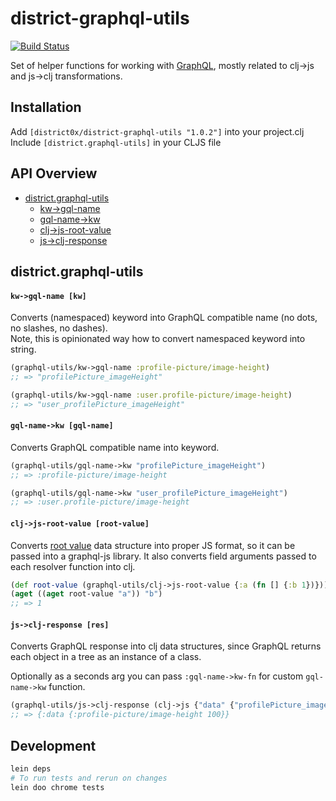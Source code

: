 # district-graphql-utils

[![Build Status](https://travis-ci.org/district0x/district-graphql-utils.svg?branch=master)](https://travis-ci.org/district0x/district-graphql-utils)


Set of helper functions for working with [GraphQL](https://graphql.org/), mostly related to clj->js and js->clj transformations.


## Installation
Add `[district0x/district-graphql-utils "1.0.2"]` into your project.clj  
Include `[district.graphql-utils]` in your CLJS file  

## API Overview
- [district.graphql-utils](#districtgraphql-utils)
  - [kw->gql-name](#kw-gql-name)
  - [gql-name->kw](#gql-name-kw)
  - [clj->js-root-value](#clj-js-root-value)
  - [js->clj-response](#js->clj-response)
  

## district.graphql-utils

#### <a name="kw-gql-name">`kw->gql-name [kw]`
Converts (namespaced) keyword into GraphQL compatible name (no dots, no slashes, no dashes).  
Note, this is opinionated way how to convert namespaced keyword into string. 
```clojure
(graphql-utils/kw->gql-name :profile-picture/image-height)
;; => "profilePicture_imageHeight"

(graphql-utils/kw->gql-name :user.profile-picture/image-height)
;; => "user_profilePicture_imageHeight"
```

#### <a name="gql-name-kw">`gql-name->kw [gql-name]`
Converts GraphQL compatible name into keyword. 
```clojure
(graphql-utils/gql-name->kw "profilePicture_imageHeight")
;; => :profile-picture/image-height

(graphql-utils/gql-name->kw "user_profilePicture_imageHeight")
;; => :user.profile-picture/image-height
```

#### <a name="clj-js-root-value">`clj->js-root-value [root-value]`
Converts [root value](http://graphql.org/graphql-js/graphql/#graphql) data structure into proper JS format, 
so it can be passed into a graphql-js library. It also converts field arguments passed to each resolver function into
clj.

```clojure
(def root-value (graphql-utils/clj->js-root-value {:a (fn [] {:b 1})}))
(aget ((aget root-value "a")) "b")
;; => 1
```

#### <a name="js-clj-response">`js->clj-response [res]`
Converts GraphQL response into clj data structures, since GraphQL returns each object in a tree as an instance of a class. 

Optionally as a seconds arg you can pass `:gql-name->kw-fn` for custom `gql-name->kw` function. 
```clojure
(graphql-utils/js->clj-response (clj->js {"data" {"profilePicture_imageHeight" 100}}))
;; => {:data {:profile-picture/image-height 100}}
```

## Development
```bash
lein deps
# To run tests and rerun on changes
lein doo chrome tests
```
